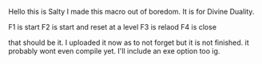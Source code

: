 Hello this is Salty
I made this macro out of boredom. It is for Divine Duality.

F1 is start
F2 is start and reset at a level
F3 is relaod
F4 is close

that should be it. I uploaded it now as to not forget but it is not finished. it probably wont even compile yet. I'll include an exe option too ig.
